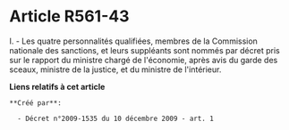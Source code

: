 # Article R561-43

I. - Les quatre personnalités qualifiées, membres de la Commission nationale des sanctions, et leurs suppléants sont nommés
par décret pris sur le rapport du ministre chargé de l'économie, après avis du garde des sceaux, ministre de la justice, et
du ministre de l'intérieur.

**Liens relatifs à cet article**

	**Créé par**:

	  - Décret n°2009-1535 du 10 décembre 2009 - art. 1
